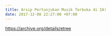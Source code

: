 ```yaml
---
title: Arsip Pertunjukan Musik Terbuka di IA!
date: 2017-12-08 22:27:00 +07:00
---
```


https://archive.org/details/etree